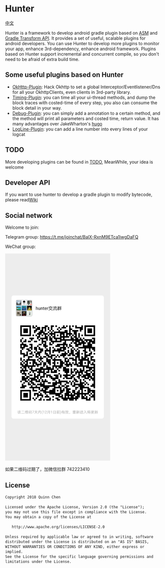 # Hunter

[中文](https://github.com/Leaking/Hunter/blob/master/README_ch.md)

Hunter is a framework to develop android gradle plugin based on 
[ASM](https://asm.ow2.io/) and [Gradle Transform API](http://tools.android.com/tech-docs/new-build-system/transform-api).
It provides a set of useful, scalable plugins for android developers. You can use Hunter to develop more plugins
to monitor your app, enhance 3rd-dependency, enhance android framework. Plugins based on Hunter support incremental and concurrent compile, so you don't need to
be afraid of extra build time.

## Some useful plugins based on Hunter

 + [OkHttp-Plugin](https://github.com/Leaking/Hunter/blob/master/README_hunter_okhttp.md): Hack Okhttp to set a global Interceptor/Eventlistener/Dns
 for all your OkhttpClients, even clients in 3rd-party library.
 + [Timing-Plugin](https://github.com/Leaking/Hunter/blob/master/README_hunter_timing.md): you can time all your ui-thread methods, and dump the block traces with costed-time of every step, you also can consume the block detail in your way.
 + [Debug-Plugin](https://github.com/Leaking/Hunter/blob/master/README_hunter_debug.md): you can simply add a annotation to a certain method, and the method will print all parameters and costed time, return value. It has many advantages over JakeWharton's [hugo](https://github.com/JakeWharton/hugo)
 + [LogLine-Plugin](https://github.com/Leaking/Hunter/blob/master/README_hunter_logline.md): you can add a line number into every lines of your logcat


## TODO

More developing plugins can be found in [TODO](https://github.com/Leaking/Hunter/blob/master/TODO.md), MeanWhile, your idea is welcome


## Developer API
    
If you want to use hunter to develop a gradle plugin to modify bytecode, please read[Wiki](https://github.com/Leaking/Hunter/wiki/Developer-API)


## Social network

Welcome to join:

Telegram group: https://t.me/joinchat/BalX-RxnM9ETca1iwgDaFQ

WeChat group:

<img src="https://github.com/Leaking/Hunter/blob/master/pics/wechat_group.jpg?raw=true" width="340" />

如果二维码过期了，加微信拉群 742223410



## License


    Copyright 2018 Quinn Chen

    Licensed under the Apache License, Version 2.0 (the "License");
    you may not use this file except in compliance with the License.
    You may obtain a copy of the License at

       http://www.apache.org/licenses/LICENSE-2.0

    Unless required by applicable law or agreed to in writing, software
    distributed under the License is distributed on an "AS IS" BASIS,
    WITHOUT WARRANTIES OR CONDITIONS OF ANY KIND, either express or implied.
    See the License for the specific language governing permissions and
    limitations under the License.
